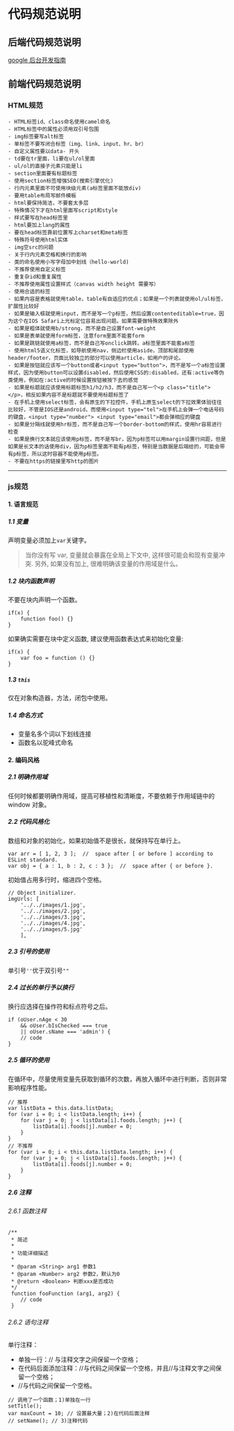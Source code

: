 # 代码规范说明

## 后端代码规范说明 

[google 后台开发指南](http://zh-google-styleguide.readthedocs.io/en/latest/google-python-styleguide/contents/)

## 前端代码规范说明

### HTML规范

    - HTML标签id、class命名使用camel命名
    - HTML标签中的属性必须用双引号包围
    - img标签要写alt标签
    - 单标签不要写闭合标签（img、link、input、hr、br）
    - 自定义属性要以data- 开头
    - td要在tr里面，li要在ul/ol里面
    - ul/ol的直接子元素只能是li
    - section里面要有标题标签
    - 使用section标签增强SEO(搜索引擎优化)
    - 行内元素里面不可使用块级元素(a标签里面不能放div)
    - 要用table布局写邮件模板
    - html要保持简洁，不要套太多层
    - 特殊情况下才在html里面写script和style
    - 样式要写在head标签里
    - html要加上lang的属性
    - 要在head标签靠前位置写上charset和meta标签
    - 特殊符号使用html实体
    - img空src的问题
    - 关于行内元素空格和换行的影响
    - 类的命名使用小写字母加中划线（hello-world)
    - 不推荐使用自定义标签
    - 重复杂id和重复属性
    - 不推荐使用属性设置样式（canvas width height 需要写）
    - 使用合适的标签
    - 如果内容是表格就使用table，table有自适应的优点；如果是一个列表就使用ol/ul标签，扩展性比较好
    - 如果是输入框就使用input，而不是写一个p标签，然后设置contenteditable=true，因为这个在IOS Safari上光标定位容易出现问题。如果需要做特殊效果除外
    - 如果是粗体就使用b/strong，而不是自己设置font-weight
    - 如果是表单就使用form标签，注意form里面不能套form
    - 如果是跳链就使用a标签，而不是自己写onclick跳转。a标签里面不能套a标签
    - 使用html5语义化标签，如导航使用nav，侧边栏使用aside，顶部和尾部使用header/footer，页面比较独立的部分可以使用article，如用户的评论。
    - 如果是按钮就应该写一个button或者<input type="button">，而不是写一个a标签设置样式，因为使用button可以设置disabled，然后使用CSS的:disabled，还有:active等伪类使用，例如在:active的时候设置按钮被按下去的感觉
    - 如果是标题就应该使用标题标签h1/h2/h3，而不是自己写一个<p class="title"></p>，相反如果内容不是标题就不要使用标题标签了
    - 在手机上使用select标签，会有原生的下拉控件，手机上原生select的下拉效果体验往往比较好，不管是IOS还是android，而使用<input type="tel">在手机上会弹一个电话号码的键盘，<input type="number"> <input type="email">都会弹相应的键盘
    - 如果是分隔线就使用hr标签，而不是自己写一个border-bottom的样式，使用hr容易进行检查
    - 如果是换行文本就应该使用p标签，而不是写br，因为p标签可以用margin设置行间距，但是如果是长文本的话使用div，因为p标签里面不能有p标签，特别是当数据是后端给的，可能会带有p标签，所以这时容器不能使用p标签。
    - 不要在https的链接里写http的图片


----------


### js规范

#### 1. 语言规范

##### 1.1 变量

声明变量必须加上`var`关键字。
> 当你没有写 var, 变量就会暴露在全局上下文中, 这样很可能会和现有变量冲突. 另外, 如果没有加上, 很难明确该变量的作用域是什么。

##### 1.2 块内函数声明

不要在块内声明一个函数。
```
if(x) {
    function foo() {}
}
```
如果确实需要在块中定义函数, 建议使用函数表达式来初始化变量:
```
if(x) {
    var foo = function () {}
}
```
##### 1.3 `this`

仅在对象构造器，方法，闭包中使用。

##### 1.4 命名方式

* 变量名多个词以下划线连接
* 函数名以驼峰式命名

#### 2. 编码风格

##### 2.1 明确作用域

任何时候都要明确作用域，提高可移植性和清晰度，不要依赖于作用域链中的 window 对象。

##### 2.2 代码风格化

数组和对象的初始化，如果初始值不是很长，就保持写在单行上。
```
var arr = [ 1, 2, 3 ];  //  space after [ or before ] according to ESLint standard.
var obj = { a : 1, b : 2, c : 3 };  //  space after { or before }.
```
初始值占用多行时，缩进四个空格。
```
// Object initializer.
imgUrls: [
    '../../images/1.jpg',
    '../../images/2.jpg',
    '../../images/3.jpg',
    '../../images/4.jpg',
    '../../images/5.jpg'
    ],

```
##### 2.3 引号的使用

单引号`''`优于双引号`""`

##### 2.4 过长的单行予以换行

换行应选择在操作符和标点符号之后。
```
if (oUser.nAge < 30
    && oUser.bIsChecked === true
    || oUser.sName === 'admin') {
    // code
}
```

##### 2.5 循环的使用

在循环中，尽量使用变量先获取到循环的次数，再放入循环中进行判断，否则非常影响程序性能。
```
// 推荐
var listData = this.data.listData;
for (var i = 0; i < listData.length; i++) {
    for (var j = 0; j < listData[i].foods.length; j++) {
        listData[i].foods[j].number = 0;
    }
}
// 不推荐
for (var i = 0; i < this.data.listData.length; i++) {
    for (var j = 0; j < listData[i].foods.length; j++) {
        listData[i].foods[j].number = 0;
    }
}
```

##### 2.6 注释

###### 2.6.1 函数注释

```
/**
 * 简述
 *
 * 功能详细描述
 *
 * @param <String> arg1 参数1
 * @param <Number> arg2 参数2，默认为0
 * @return <Boolean> 判断xxx是否成功
 */
 function fooFunction (arg1, arg2) {
    // code
 }
```

###### 2.6.2 语句注释

单行注释：

- 单独一行：// 与注释文字之间保留一个空格；
- 在代码后面添加注释：//与代码之间保留一个空格，并且//与注释文字之间保留一个空格；
- //与代码之间保留一个空格。
```
// 调用了一个函数；1)单独在一行
setTitle();
var maxCount = 10; // 设置最大量；2)在代码后面注释
// setName(); // 3)注释代码
```
